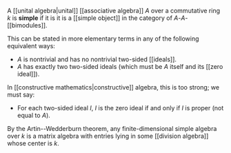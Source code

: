 A [[unital algebra|unital]] [[associative algebra]] $A$ over a commutative ring $k$ is **simple** if it is it is a [[simple object]] in the category of $A$-$A$-[[bimodules]].

This can be stated in more elementary terms in any of the following equivalent ways:

*  $A$ is nontrivial and has no nontrivial two-sided [[ideals]].
*  $A$ has exactly two two-sided ideals (which must be $A$ itself and its [[zero ideal]]).

In [[constructive mathematics|constructive]] algebra, this is too strong; we must say:

*  For each two-sided ideal $I$, $I$ is the zero ideal if and only if $I$ is proper (not equal to $A$).

 By the Artin--Wedderburn theorem, any finite-dimensional simple algebra over $k$ is a matrix algebra with entries lying in some [[division algebra]] whose center is $k$.